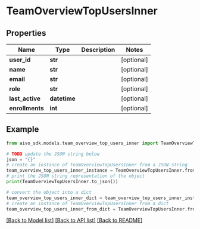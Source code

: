 # TeamOverviewTopUsersInner

## Properties

Name | Type | Description | Notes
------------ | ------------- | ------------- | -------------
**user_id** | **str** |  | [optional]
**name** | **str** |  | [optional]
**email** | **str** |  | [optional]
**role** | **str** |  | [optional]
**last_active** | **datetime** |  | [optional]
**enrollments** | **int** |  | [optional]

## Example

```python
from aivo_sdk.models.team_overview_top_users_inner import TeamOverviewTopUsersInner

# TODO update the JSON string below
json = "{}"
# create an instance of TeamOverviewTopUsersInner from a JSON string
team_overview_top_users_inner_instance = TeamOverviewTopUsersInner.from_json(json)
# print the JSON string representation of the object
print(TeamOverviewTopUsersInner.to_json())

# convert the object into a dict
team_overview_top_users_inner_dict = team_overview_top_users_inner_instance.to_dict()
# create an instance of TeamOverviewTopUsersInner from a dict
team_overview_top_users_inner_from_dict = TeamOverviewTopUsersInner.from_dict(team_overview_top_users_inner_dict)
```

[[Back to Model list]](../README.md#documentation-for-models) [[Back to API list]](../README.md#documentation-for-api-endpoints) [[Back to README]](../README.md)
